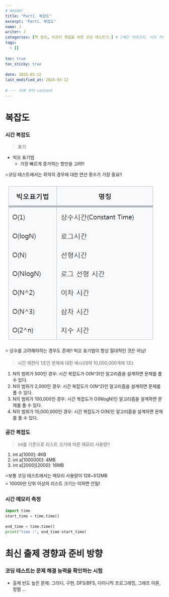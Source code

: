 ```yaml
---
# Header
title: "Part1. 복잡도"
excerpt: "Part1. 복잡도"
name: J
writer: J
categories: [책 정리, 이것이 취업을 위한 코딩 테스트다.] # [메인 카테고리, 서브 카테고리]
tags:
  - []

toc: true
toc_sticky: true

date: 2025-03-12
last_modified_at: 2024-03-12

# --- 아래 부터 content
---
```


# 복잡도
### 시간 복잡도
> 표기

- 빅오 표기법
    - 가장 빠르게 증가하는 항만을 고려!!<br>

⭐코딩 테스트에서는 최악의 경우에 대한 연산 횟수가 가장 중요!!

![alt text](/assets/img_20250312/image.png)

⭐ 상수를 고려해야하는 경우도 존재!! 빅오 표기법이 항상 절대적인 것은 아님!

> 시간 제한이 1초인 문제에 대한 예시(대략 10,000,000개에 1초)

1. N의 범위가 500인 경우: 시간 복잡도가 O(N^3)인 알고리즘을 설계하면 문제를 풀 수 있다.
2. N의 범위가 2,000인 경우: 시간 복잡도가 O(N^2)인 알고리즘을 설계하면 문제를 풀 수 있다.
3. N의 범위가 100,000인 경우: 시간 복잡도가 O(NlogN)인 알고리즘을 설계하면 문제를 풀 수 있다.
4. N의 범위가 10,000,000인 경우: 시간 복잡도가 O(N)인 알고리즘을 설계하면 문제를 풀 수 있다.

### 공간 복잡도

> int를 기준으로 리스트 크기에 따른 메모리 사용량!!

1. int a[1000]: 4KB
2. int a[1000000]: 4MB
3. int a[2000][2000]: 16MB

⭐보통 코딩 테스트에서는 메모리 사용량이 128~512MB<br>
⭐ 10000만 단위 이상의 리스트 크기는 이하면 안됨!

### 시간 메모리 측정

```py
import time
start_time = time.time()

end_time = time.time()
print("time :", end_time-start_time)
```

# 최신 출제 경향과 준비 방향

### 코딩 테스트는 문제 해결 능력을 확인하는 시험

- 출제 빈도 높은 문제: 그리디, 구현, DFS/BFS, 다이나믹 프로그래밍, 그래프 이론, 정렬 ...